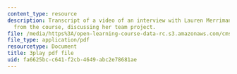 ```yaml
---
content_type: resource
description: Transcript of a video of an interview with Lauren Merriman, a student
  from the course, discussing her team project.
file: /media/https%3A/open-learning-course-data-rc.s3.amazonaws.com/cms-611j-creating-video-games-fall-2014/fa6625bcc641f2cb4649abc2e78681ae_Od21y3eAwUo.pdf
file_type: application/pdf
resourcetype: Document
title: 3play pdf file
uid: fa6625bc-c641-f2cb-4649-abc2e78681ae
---
```


